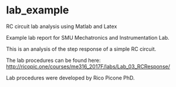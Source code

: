 # lab_example
RC circuit lab analysis using Matlab and Latex

Example lab report for SMU Mechatronics and Instrumentation Lab.

This is an analysis of the step response of a simple RC circuit.

The lab procedures can be found here: http://ricopic.one/courses/me316_2017F/labs/Lab_03_RCResponse/

Lab procedures were developed by Rico Picone PhD.
